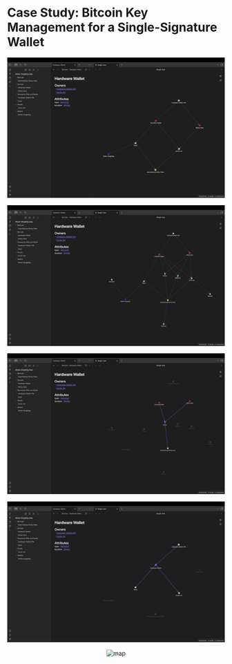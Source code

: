# Case Study: Bitcoin Key Management for a Single-Signature Wallet

<p align="center">
<img src="_utilities/case-study-bitcoin-singlesig-1.jpg" alt="map" title="map" />
</p>

<p align="center">
<img src="_utilities/case-study-bitcoin-singlesig-2.jpg" alt="map" title="map" />
</p>

<p align="center">
<img src="_utilities/case-study-bitcoin-singlesig-3.jpg" alt="map" title="map" />
</p>

<p align="center">
<img src="_utilities/case-study-bitcoin-singlesig-4.jpg" alt="map" title="map" />
</p>

<p align="center">
<img src="_utilities/case-study-bitcoin-singlesig-5.jpg" alt="map" title="map" />
</p>
